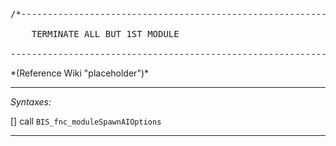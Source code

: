 <pre>/*--------------------------------------------------------------------------------------------------

	TERMINATE ALL BUT 1ST MODULE

--------------------------------------------------------------------------------------------------*/</pre>*(Reference Wiki "placeholder")*<!-- Remove this after fill-in -->


---
*Syntaxes:*

[] call `BIS_fnc_moduleSpawnAIOptions`

---
